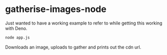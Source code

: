 # gatherise-images-node

Just wanted to have a working example to refer to while getting this working
with Deno.

```sh
node app.js
```

Downloads an image, uploads to gather and prints out the cdn url.
